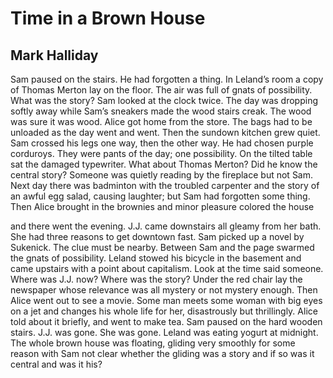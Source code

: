 # Time in a Brown House
## Mark Halliday
Sam paused on the stairs. He had forgotten a thing.
In Leland’s room a copy of Thomas Merton lay on the floor.
The air was full of gnats of possibility. What was the story?
Sam looked at the clock twice. The day was dropping
softly away while Sam’s sneakers made the wood stairs creak.
The wood was sure it was wood. Alice got home from the store.
The bags had to be unloaded as the day went and went.
Then the sundown kitchen grew quiet.
Sam crossed his legs one way, then the other way. He had chosen
purple corduroys. They were pants of the day; one possibility.
On the tilted table sat the damaged typewriter.
What about Thomas Merton? Did he know the central story?
Someone was quietly reading by the fireplace but not Sam.
Next day there was badminton with the troubled carpenter
and the story of an awful egg salad, causing laughter;
but Sam had forgotten some thing. Then Alice brought in
the brownies and minor pleasure colored the house

and there went the evening. J.J. came downstairs
all gleamy from her bath. She had three reasons to get downtown fast.
Sam picked up a novel by Sukenick. The clue must be nearby.
Between Sam and the page swarmed the gnats of possibility.
Leland stowed his bicycle in the basement and came upstairs
with a point about capitalism. Look at the time said someone.
Where was J.J. now? Where was the story? Under the red chair
lay the newspaper whose relevance was all mystery or
not mystery enough. Then Alice went out to see a movie.
Some man meets some woman with big eyes on a jet
and changes his whole life for her, disastrously but thrillingly.
Alice told about it briefly, and went to make tea. Sam paused
on the hard wooden stairs. J.J. was gone. She was gone.
Leland was eating yogurt at midnight. The whole brown house
was floating, gliding very smoothly for some reason
with Sam not clear whether the gliding was a story
and if so was it central and was it his?